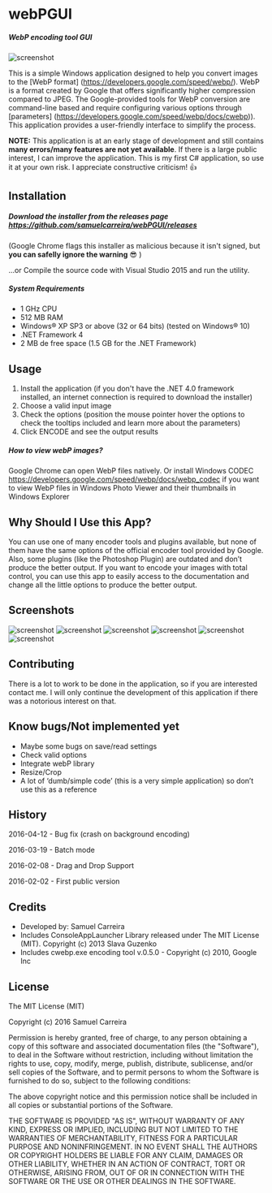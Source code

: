 # webPGUI
##### WebP encoding tool GUI

![screenshot](https://github.com/samcpt/webPGUI/blob/master/screenshots/webp_0000_Layer-1.png)

This is a simple Windows application designed to help you convert images to the [WebP format] (https://developers.google.com/speed/webp/). WebP is a format created by Google that offers significantly higher compression compared to JPEG.
The Google-provided tools for WebP conversion are command-line based and require configuring various options through [parameters] (https://developers.google.com/speed/webp/docs/cwebp)). This application provides a user-friendly interface to simplify the process.

**NOTE:** This application is at an early stage of development and still contains **many errors/many features are not yet available**. If there is a large public interest, I can improve the application. This is my first C# application, so use it at your own risk. I appreciate constructive criticism! :+1:

## Installation
##### Download the installer from the releases page https://github.com/samuelcarreira/webPGUI/releases
(Google Chrome flags this installer as malicious because it isn't signed, but **you can safelly ignore the warning** :sunglasses: )

...or Compile the source code with Visual Studio 2015 and run the utility.

##### System Requirements
* 1 GHz CPU
* 512 MB RAM 
* Windows® XP SP3 or above (32 or 64 bits) (tested on Windows® 10) 
* .NET Framework 4
* 2 MB de free space (1.5 GB for the .NET Framework) 


## Usage
1. Install the application (if you don't have the .NET 4.0 framework installed, an internet connection is required to download the installer)
2. Choose a valid input image
3. Check the options (position the mouse pointer hover the options to check the tooltips included and learn more about the parameters)
3. Click ENCODE and see the output results

##### How to view webP images?
Google Chrome can open WebP files natively. Or install Windows CODEC https://developers.google.com/speed/webp/docs/webp_codec if you want to view WebP files in Windows Photo Viewer and their thumbnails in Windows Explorer

## Why Should I Use this App?
You can use one of many encoder tools and plugins available, but none of them have the same options of the official encoder tool provided by Google. Also, some plugins (like the Photoshop Plugin) are outdated and don’t produce the better output. If you want to encode your images with total control, you can use this app to easily access to the documentation and change all the little options to produce the better output.

## Screenshots
![screenshot](https://github.com/samcpt/webPGUI/blob/master/screenshots/webp_0001_Layer-4.png)
![screenshot](https://github.com/samcpt/webPGUI/blob/master/screenshots/webp_0002_Layer-6.png)
![screenshot](https://github.com/samcpt/webPGUI/blob/master/screenshots/webp_0003_Layer-2.png)
![screenshot](https://github.com/samcpt/webPGUI/blob/master/screenshots/webp_0003_Layer-5.png)
![screenshot](https://github.com/samcpt/webPGUI/blob/master/screenshots/webp_0004_Layer-3.png)
![screenshot](https://github.com/samcpt/webPGUI/blob/master/screenshots/webp_0006_Layer-2.png)


## Contributing
There is a lot to work to be done in the application, so if you are interested contact me. I will only continue the development of this application if there was a notorious interest on that. 

## Know bugs/Not implemented yet
- Maybe some bugs on save/read settings
- Check valid options
- Integrate webP library
- Resize/Crop
- A lot of ‘dumb/simple code’ (this is a very simple application) so don’t use this as a reference

## History
2016-04-12 - Bug fix (crash on background encoding)

2016-03-19 - Batch mode

2016-02-08 - Drag and Drop Support

2016-02-02 - First public version

## Credits
- Developed by: Samuel Carreira
- Includes ConsoleAppLauncher Library released under The MIT License (MIT). Copyright (c) 2013 Slava Guzenko 
- Includes cwebp.exe encoding tool v.0.5.0 - Copyright (c) 2010, Google Inc

## License
The MIT License (MIT)

Copyright (c) 2016 Samuel Carreira

Permission is hereby granted, free of charge, to any person obtaining a copy of this software and associated documentation files (the "Software"), to deal in the Software without restriction, including without limitation the rights to use, copy, modify, merge, publish, distribute, sublicense, and/or sell copies of the Software, and to permit persons to whom the Software is furnished to do so, subject to the following conditions:

The above copyright notice and this permission notice shall be included in all copies or substantial portions of the Software.

THE SOFTWARE IS PROVIDED "AS IS", WITHOUT WARRANTY OF ANY KIND, EXPRESS OR IMPLIED, INCLUDING BUT NOT LIMITED TO THE WARRANTIES OF MERCHANTABILITY, FITNESS FOR A PARTICULAR PURPOSE AND NONINFRINGEMENT. IN NO EVENT SHALL THE AUTHORS OR COPYRIGHT HOLDERS BE LIABLE FOR ANY CLAIM, DAMAGES OR OTHER LIABILITY, WHETHER IN AN ACTION OF CONTRACT, TORT OR OTHERWISE, ARISING FROM, OUT OF OR IN CONNECTION WITH THE SOFTWARE OR THE USE OR OTHER DEALINGS IN THE SOFTWARE.
